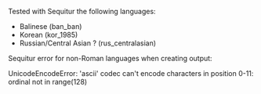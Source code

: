 Tested with Sequitur the following languages:
- Balinese (ban_ban)
- Korean (kor_1985)
- Russian/Central Asian ? (rus_centralasian)

Sequitur error for non-Roman languages when creating output:

UnicodeEncodeError: 'ascii' codec can't encode characters in position 0-11: ordinal not in range(128)
